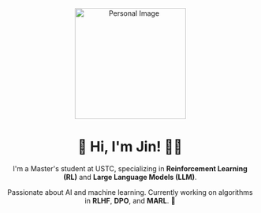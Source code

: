<div align="center">
  <!-- 响应式图片，根据暗色或亮色模式显示不同的图片 -->
  <picture>
    <source media="(prefers-color-scheme: dark)" srcset="https://github.com/Jin58857/Jin58857/blob/main/photos/coding.gif" />
    <source media="(prefers-color-scheme: light)" srcset="https://github.com/Jin58857/Jin58857/blob/main/photos/Snipaste_2025-03-09_15-32-18.png" height="225px" />
    <img src="https://github.com/Jin58857/Jin58857/blob/main/photos/arnaud-girault-BVDpC8gBHtY-unsplash.jpg" alt="Personal Image" width="400px" />
  </picture>

  <!-- 空行让页面更简洁 -->
  <br>

  <!-- 自我介绍 -->
  <h1>🙋 Hi, I'm Jin! 👨‍💻</h1>
  <p>I'm a Master's student at USTC, specializing in <strong>Reinforcement Learning (RL)</strong> and <strong>Large Language Models (LLM)</strong>.</p>
  <p>Passionate about AI and machine learning. Currently working on algorithms in <strong>RLHF</strong>, <strong>DPO</strong>, and <strong>MARL</strong>. 🚀</p>
  
</div>



